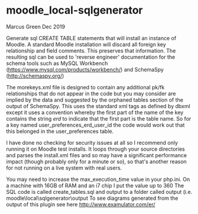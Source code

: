 moodle_local-sqlgenerator
=========================
Marcus Green Dec 2019

Generate sql CREATE TABLE statements that will install an instance of Moodle. A standard Moodle installation
will discard all foreign key relationship and field comments. This preserves that information. The resulting
sql can be used to 'reverse engineer' documentation for the schema tools such as MySQL Workbench  (https://www.mysql.com/products/workbench/) and SchemaSpy (http://schemaspy.org/)

The morekeys.xml file is designed to contain any  additional pk/fk relationships that do not appear in the code but you may consider are implied by the data and suggested by the orphaned tables section of the output of SchemaSpy.  This uses the standard xml tags as defined by dbxml except it uses a convention whereby the first part of the name of the key contains the string _erd_ to indicate
that the first part is the table name. So for a key named user_preferences_erd_user_id the code would work out that this belonged in the user_preferences table.

I have done no checking for security issues at all so I recommend only running it on Moodle test installs. It loops through your source directories and parses the install.xml files and so may have a significant performance impact (though probably only for a minute or so), so that's another
reason for not running on a live system with real users.

You may need to increase the max_execution_time  value in your php.ini. On a machine with 16GB of RAM and an i7 chip I put the value up to 360
The SQL code is called create_tables.sql and  output to a folder called output (i.e. moodle\local\sqlgenerator\output
To see diagrams generated from the output of this plugin see here
http://www.examulator.com/er/


